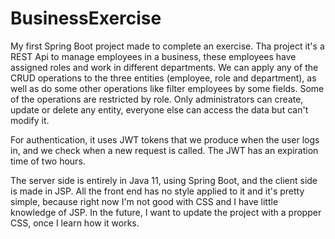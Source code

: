 # BusinessExercise
My first Spring Boot project made to complete an exercise. Tha project it's a REST Api to manage employees in a business, these employees have assigned roles and work in different departments. We can apply any of the CRUD operations to the three entities (employee, role and department), as well as do some other operations like filter employees by some fields. Some of the operations are restricted by role. Only administrators can create, update or delete any entity, everyone else can access the data but can't modify it. 

For authentication, it uses JWT tokens that we produce when the user logs in, and we check when a new request is called. The JWT has an expiration time of two hours.

The server side is entirely in Java 11, using Spring Boot, and the client side is made in JSP. All the front end has no style applied to it and it's pretty simple, because right now I'm not good with CSS and I have little knowledge of JSP. In the future, I want to update the project with a propper CSS, once I learn how it works.
